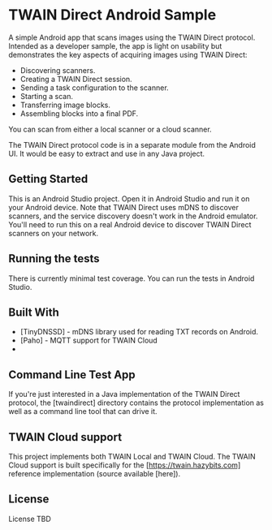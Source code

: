 # TWAIN Direct Android Sample
A simple Android app that scans images using the TWAIN Direct protocol. Intended as a developer sample, the app is light on usability but demonstrates the key aspects of acquiring images using TWAIN Direct:

* Discovering scanners.
* Creating a TWAIN Direct session.
* Sending a task configuration to the scanner.
* Starting a scan.
* Transferring image blocks.
* Assembling blocks into a final PDF.

You can scan from either a local scanner or a cloud scanner.

The TWAIN Direct protocol code is in a separate module from the Android UI. It would be easy to extract and use in any Java project.

## Getting Started
This is an Android Studio project. Open it in Android Studio and run it on your Android device.
Note that TWAIN Direct uses mDNS to discover scanners, and the service discovery doesn't work in the Android emulator. You'll need to run this on a real Android device to discover TWAIN Direct scanners on your network.

## Running the tests
There is currently minimal test coverage. You can run the tests in Android Studio.

## Built With
* [TinyDNSSD] - mDNS library used for reading TXT records on Android.
* [Paho] - MQTT support for TWAIN Cloud
*
## Command Line Test App
If you're just interested in a Java implementation of the TWAIN Direct protocol, the [twaindirect] directory contains the protocol implementation as well as a command line tool that can drive it.

## TWAIN Cloud support
This project implements both TWAIN Local and TWAIN Cloud. The TWAIN Cloud support is built specifically for the [https://twain.hazybits.com] reference implementation (source available [here]).

## License
License TBD


